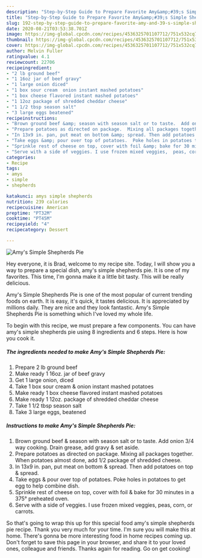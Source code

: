 ```yaml
---
description: "Step-by-Step Guide to Prepare Favorite Amy&amp;#39;s Simple Shepherds Pie"
title: "Step-by-Step Guide to Prepare Favorite Amy&amp;#39;s Simple Shepherds Pie"
slug: 192-step-by-step-guide-to-prepare-favorite-amy-and-39-s-simple-shepherds-pie
date: 2020-08-21T03:53:38.701Z
image: https://img-global.cpcdn.com/recipes/4536325701107712/751x532cq70/amys-simple-shepherds-pie-recipe-main-photo.jpg
thumbnail: https://img-global.cpcdn.com/recipes/4536325701107712/751x532cq70/amys-simple-shepherds-pie-recipe-main-photo.jpg
cover: https://img-global.cpcdn.com/recipes/4536325701107712/751x532cq70/amys-simple-shepherds-pie-recipe-main-photo.jpg
author: Melvin Fuller
ratingvalue: 4.1
reviewcount: 22706
recipeingredient:
- "2 lb ground beef"
- "1 16oz jar of beef gravy"
- "1 large onion diced"
- "1 box sour cream  onion instant mashed potatoes"
- "1 box cheese flavored instant mashed potatoes"
- "1 12oz package of shredded cheddar cheese"
- "1 1/2 tbsp season salt"
- "3 large eggs beatened"
recipeinstructions:
- "Brown ground beef &amp; season with season salt or to taste.  Add onion 3/4 way cooking. Drain grease, add gravy &amp; set aside."
- "Prepare potatoes as directed on package.  Mixing all packages together.  When potatoes almost done,  add 1/2 package of shredded cheese."
- "In 13x9 in. pan, put meat on bottom &amp; spread. Then add potatoes on top &amp; spread."
- "Take eggs &amp; pour over top of potatoes.  Poke holes in potatoes to get egg to help combine dish."
- "Sprinkle rest of cheese on top, cover with foil &amp; bake for 30 minutes in a 375° preheated oven."
- "Serve with a side of veggies. I use frozen mixed veggies,  peas, corn, or carrots."
categories:
- Recipe
tags:
- amys
- simple
- shepherds

katakunci: amys simple shepherds 
nutrition: 239 calories
recipecuisine: American
preptime: "PT32M"
cooktime: "PT45M"
recipeyield: "4"
recipecategory: Dessert

---
```



![Amy&#39;s Simple Shepherds Pie](https://img-global.cpcdn.com/recipes/4536325701107712/751x532cq70/amys-simple-shepherds-pie-recipe-main-photo.jpg)

Hey everyone, it is Brad, welcome to my recipe site. Today, I will show you a way to prepare a special dish, amy&#39;s simple shepherds pie. It is one of my favorites. This time, I'm gonna make it a little bit tasty. This will be really delicious.

Amy&#39;s Simple Shepherds Pie is one of the most popular of current trending foods on earth. It is easy, it's quick, it tastes delicious. It is appreciated by millions daily. They are nice and they look fantastic. Amy&#39;s Simple Shepherds Pie is something which I've loved my whole life.




To begin with this recipe, we must prepare a few components. You can have amy&#39;s simple shepherds pie using 8 ingredients and 6 steps. Here is how you cook it.

<!--inarticleads1-->

##### The ingredients needed to make Amy&#39;s Simple Shepherds Pie:

1. Prepare 2 lb ground beef
1. Make ready 1 16oz. jar of beef gravy
1. Get 1 large onion, diced
1. Take 1 box sour cream &amp; onion instant mashed potatoes
1. Make ready 1 box cheese flavored instant mashed potatoes
1. Make ready 1 12oz. package of shredded cheddar cheese
1. Take 1 1/2 tbsp season salt
1. Take 3 large eggs, beatened




<!--inarticleads2-->

##### Instructions to make Amy&#39;s Simple Shepherds Pie:

1. Brown ground beef &amp; season with season salt or to taste.  Add onion 3/4 way cooking. Drain grease, add gravy &amp; set aside.
1. Prepare potatoes as directed on package.  Mixing all packages together.  When potatoes almost done,  add 1/2 package of shredded cheese.
1. In 13x9 in. pan, put meat on bottom &amp; spread. Then add potatoes on top &amp; spread.
1. Take eggs &amp; pour over top of potatoes.  Poke holes in potatoes to get egg to help combine dish.
1. Sprinkle rest of cheese on top, cover with foil &amp; bake for 30 minutes in a 375° preheated oven.
1. Serve with a side of veggies. I use frozen mixed veggies,  peas, corn, or carrots.




So that's going to wrap this up for this special food amy&#39;s simple shepherds pie recipe. Thank you very much for your time. I'm sure you will make this at home. There's gonna be more interesting food in home recipes coming up. Don't forget to save this page in your browser, and share it to your loved ones, colleague and friends. Thanks again for reading. Go on get cooking!
